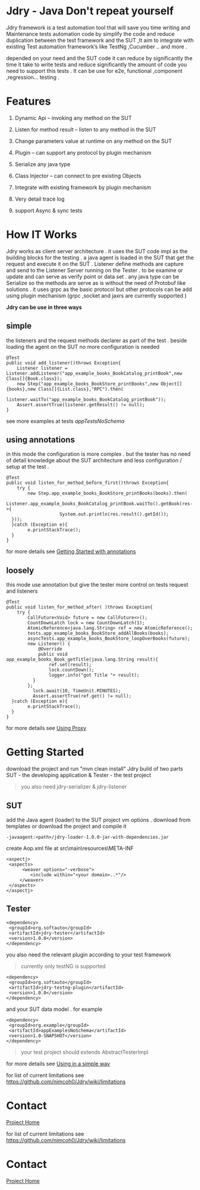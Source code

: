 

 

# Jdry - Java Don't repeat yourself 


Jdry framework is a test automation tool that will save you time writing and Maintenance tests automation code by simplify  the code  and reduce duplication between the test framework and the SUT ,It aim to integrate with existing Test automation framework’s  like TestNg ,Cucumber .. and more . 

depended on your need and  the SUT code it can reduce by significantly the time it take to write tests and  reduce significantly the amount of code you need  to support this tests . It can be use for e2e, functional ,component ,regression... testing .  
 

# Features

 1. Dynamic Api – invoking any method on the SUT 
    
   
 2. Listen for method result – listen to any method in the SUT
   
    
 3. Change parameters value at runtime on any method on the SUT
    
    
 4. Plugin – can support any protocol by plugin mechanism
    
    
 5. Serialize any java type
    
    
 6. Class Injector – can connect to pre existing Objects
    
    
 7. Integrate with existing framework by plugin mechanism
    
    
 8. Very detail trace log
 9. support Async & sync tests

 


 

# How IT Works
Jdry works as client server architecture . it uses the SUT code impl as the building blocks for the testing . a java agent is loaded in the SUT that get the request and execute it on the SUT  .  Listener define methods are capture and send to the Listener Server running on the Tester . to be examine or update and can serve as verify point or data set .  any java type can be Serialize so the methods are serve as is without the need of Protobuf like solutions  . it uses grpc as the basic protocol
but other protocols can be add using plugin mechanism (grpc ,socket and jaxrs are currently supported ) 

**Jdry can be use in three ways** 

## simple
the listeners and the request methods declarer as part of the  test . beside loading the agent on the SUT
no more configuration is needed   

    @Test  
    public void add_listener()throws Exception{  
        Listener listener =  Listener.addListener("app_example_books_BookCatalog_printBook",new Class[]{Book.class});  
        new Step("app_example_books_BookStore_printBooks",new Object[]{books},new Class[]{List.class},"RPC").then(  
                listener.waitTo("app_example_books_BookCatalog_printBook"));  
        Assert.assertTrue(listener.getResult() != null);  
    }
see more examples at tests *appTestsNoSchema*

## using annotations
in this mode the configuration is more complex  . but the tester has no need of detail knowledge about the SUT architecture
and less configuration / setup at the test . 

    @Test  
    public void listen_for_method_before_first()throws Exception{  
        try {  
            new Step.app_example_books_BookStore_printBooks(books).then(  
                Listener.app_example_books_BookCatalog_printBook.waitTo().getBook(res->{  
                        System.out.println(res.result().getId());  
      }));  
      }catch (Exception e){  
            e.printStackTrace();  
      }  
    }
for more details see [Getting Started with annotations](https://github.com/nimcoh0/Jdry/wiki/Getting-Started-with-annotations)
 

## loosely
this mode use annotation but give the tester more control on tests request and listeners 

    @Test  
    public void listen_for_method_after( )throws Exception{  
        try {  
            CallFuture<Void> future = new CallFuture<>();  
	        CountDownLatch lock = new CountDownLatch(1);  
            AtomicReference<java.lang.String> ref = new AtomicReference();  
            tests.app_example_books_BookStore_addAllBooks(books);  
            asyncTests.app_example_books_BookStore_loopOverBooks(future);  
		    new Listener() {  
                @Override  
                public void app_example_books_Book_getTitle(java.lang.String result){  
                    ref.set(result);  
		            lock.countDown();  
				    logger.info("got Title "+ result);  
		      }  
            };  
		      lock.await(10, TimeUnit.MINUTES);  
		      Assert.assertTrue(ref.get() != null);  
      }catch (Exception e){  
            e.printStackTrace();  
      }  
    }

for more details see [Using Proxy](https://github.com/nimcoh0/Jdry/wiki/Using-Proxy)


# Getting Started
download the project and run "mvn clean install"
Jdry build of two parts  SUT - the developing application &  Tester - the test project

> you also need jdry-serializer &  jdry-listener


## SUT

add  the Java agent (loader)  to the SUT project vm options . download from templates or download the project and compile it 
 
    -javaagent:<path>/jdry-loader-1.0.0-jar-with-dependencies.jar



 create Aop.xml file at  src\main\resources\META-INF
 

    <aspectj>  
     <aspects> 
	      <weaver options="-verbose">  
		     <include within="<your domain>..*"/>  
         </weaver>
     </aspects>
    </aspectj>

	
## Tester

    <dependency>  
     <groupId>org.softauto</groupId>  
     <artifactId>jdry-tester</artifactId>  
     <version>1.0.0</version>  
    </dependency>

you also need the relevant  plugin according to your test framework 

> currently only testNG is supported

    <dependency>  
     <groupId>org.softauto</groupId>  
     <artifactId>jdry-testng-plugin</artifactId>  
     <version>1.0.0</version>  
    </dependency>

and your SUT data model .
for example 

    <dependency>  
     <groupId>org.example</groupId>  
     <artifactId>appExamplesNoSchema</artifactId>  
     <version>1.0-SNAPSHOT</version>  
    </dependency>

> your test project should extends AbstractTesterImpl

for more details see [Using in a simple way](https://github.com/nimcoh0/Jdry/wiki/Using-in-a-simple-way)

for list of current limitations see https://github.com/nimcoh0/Jdry/wiki/limitations

# Contact
[Project Home](https://softauto.org)



for list of current limitations see https://github.com/nimcoh0/Jdry/wiki/limitations

# Contact
[Project Home](https://softauto.org)
